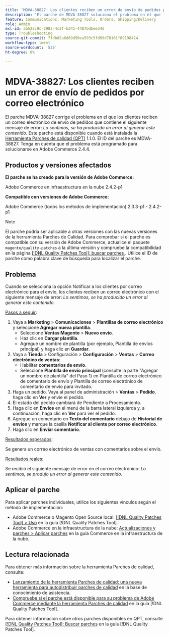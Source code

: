```yaml
---
title: 'MDVA-38827: Los clientes reciben un error de envío de pedidos por correo electrónico'
description: 'El parche de MDVA-38827 soluciona el problema en el que los clientes reciben un correo electrónico de envío de pedidos que contiene el siguiente mensaje de error: *Lo sentimos, se ha producido un error al generar este contenido*. Este parche está disponible cuando está instalada la [Quality Patches Tool (QPT)](https://experienceleague.adobe.com/es/docs/commerce-operations/tools/quality-patches-tool/quality-patches-tool-to-self-serve-quality-patches) 1.1.0. El ID del parche es MDVA-38827. Tenga en cuenta que el problema está programado para solucionarse en Adobe Commerce 2.4.4.'
feature: Communications, Marketing Tools, Orders, Shipping/Delivery
role: Admin
exl-id: ab522c9c-2983-4c2f-b341-4487bdbee34d
type: Troubleshooting
source-git-commit: 7fdb02a6d89d50ea593c5fd99d78101f89198424
workflow-type: tm+mt
source-wordcount: '535'
ht-degree: 0%

---
```


# MDVA-38827: Los clientes reciben un error de envío de pedidos por correo electrónico

El parche MDVA-38827 corrige el problema en el que los clientes reciben un correo electrónico de envío de pedidos que contiene el siguiente mensaje de error: *Lo sentimos, se ha producido un error al generar este contenido*. Este parche está disponible cuando está instalada la [Herramienta Parches de calidad (QPT)](https://experienceleague.adobe.com/es/docs/commerce-operations/tools/quality-patches-tool/quality-patches-tool-to-self-serve-quality-patches) 1.1.0. El ID del parche es MDVA-38827. Tenga en cuenta que el problema está programado para solucionarse en Adobe Commerce 2.4.4.

## Productos y versiones afectados

**El parche se ha creado para la versión de Adobe Commerce:**

Adobe Commerce en infraestructura en la nube 2.4.2-p1

**Compatible con versiones de Adobe Commerce:**

Adobe Commerce (todos los métodos de implementación) 2.3.3-p1 - 2.4.2-p1

>[!NOTE]
>
>El parche podría ser aplicable a otras versiones con las nuevas versiones de la herramienta Parches de Calidad. Para comprobar si el parche es compatible con su versión de Adobe Commerce, actualice el paquete `magento/quality-patches` a la última versión y compruebe la compatibilidad en la página [[!DNL Quality Patches Tool]: buscar parches ](https://experienceleague.adobe.com/es/docs/commerce-operations/tools/quality-patches-tool/quality-patches-tool-to-self-serve-quality-patches). Utilice el ID de parche como palabra clave de búsqueda para localizar el parche.

## Problema

Cuando se selecciona la opción Notificar a los clientes por correo electrónico para el envío, los clientes reciben un correo electrónico con el siguiente mensaje de error: *Lo sentimos, se ha producido un error al generar este contenido*.

<u>Pasos a seguir</u>:

1. Vaya a **Marketing** > **Comunicaciones** > **Plantillas de correo electrónico** y seleccione **Agregar nueva plantilla**.
   * Seleccione **Ventas Magento** > **Nuevo envío**.
   * Haz clic en **Cargar plantilla**.
   * Agregue un nombre de plantilla (por ejemplo, Plantilla de envíos principal) y haga clic en **Guardar**.
1. Vaya a **Tienda** > Configuración > **Configuración** > **Ventas** > **Correo electrónico de ventas**:
   * Habilitar **comentarios de envío**.
   * Seleccione **Plantilla de envío principal** (consulte la parte &quot;Agregar un nombre de plantilla&quot; del Paso 1) en Plantilla de correo electrónico de comentario de envío y Plantilla de correo electrónico de comentario de envío para invitado.
1. Haga un pedido. Vaya al panel de administración > **Ventas** > **Pedido**, haga clic en **Ver** y envíe el pedido.
1. El estado del pedido cambiará de Pendiente a Procesamiento.
1. Haga clic en **Envíos** en el menú de la barra lateral izquierda y, a continuación, haga clic en **Ver** para ver el pedido.
1. Agregue un comentario en **Texto del comentario** debajo de **Historial de envíos** y marque la casilla **Notificar al cliente por correo electrónico**.
1. Haga clic en **Enviar comentario**.

<u>Resultados esperados</u>:

Se genera un correo electrónico de ventas con comentarios sobre el envío.

<u>Resultados reales</u>:

Se recibió el siguiente mensaje de error en el correo electrónico: *Lo sentimos, se produjo un error al generar este contenido.*

## Aplicar el parche

Para aplicar parches individuales, utilice los siguientes vínculos según el método de implementación:

* Adobe Commerce o Magento Open Source local: [[!DNL Quality Patches Tool] > Uso](/help/tools/quality-patches-tool/usage.md) en la guía [!DNL Quality Patches Tool].
* Adobe Commerce en la infraestructura de la nube: [Actualizaciones y parches > Aplicar parches](https://experienceleague.adobe.com/docs/commerce-cloud-service/user-guide/develop/upgrade/apply-patches.html?lang=es) en la guía Commerce en la infraestructura de la nube.

## Lectura relacionada

Para obtener más información sobre la herramienta Parches de calidad, consulte:

* [Lanzamiento de la herramienta Parches de calidad: una nueva herramienta para autodistribuir parches de calidad](https://experienceleague.adobe.com/es/docs/commerce-operations/tools/quality-patches-tool/quality-patches-tool-to-self-serve-quality-patches) en la base de conocimiento de asistencia.
* [Compruebe si el parche está disponible para su problema de Adobe Commerce mediante la herramienta Parches de calidad](/help/tools/quality-patches-tool/patches-available-in-qpt/check-patch-for-magento-issue-with-magento-quality-patches.md) en la guía [!DNL Quality Patches Tool].

Para obtener información sobre otros parches disponibles en QPT, consulte [[!DNL Quality Patches Tool]: Buscar parches](https://experienceleague.adobe.com/tools/commerce-quality-patches/index.html?lang=es) en la guía [!DNL Quality Patches Tool].
